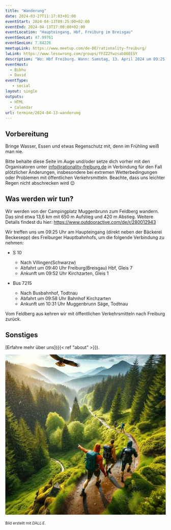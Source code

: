 ```yaml
---
title: "Wanderung"
date: 2024-03-27T11:17:03+01:00
eventStart: 2024-04-13T09:25:00+02:00
eventEnd: 2024-04-13T17:00:00+02:00
eventLocation: "Haupteingang, Hbf, Freiburg im Breisgau"
eventGeoLat: 47.99761
eventGeoLon: 7.84226
meetupLink: https://www.meetup.com/de-DE/rationality-freiburg/
lwLink: https://www.lesswrong.com/groups/fFZZ2Ywzsab86EESY
description: "Wo: Hbf Freiburg. Wann: Samstag, 13. April 2024 um 09:25 Uhr MESZ."
eventHost:
  - Bibhu
  - David
eventType:
   - social
layout: single
outputs:
  - HTML
  - Calendar
url: termine/2024-04-13-wanderung
---
```


## Vorbereitung

Bringe Wasser, Essen und etwas Regenschutz mit, denn im Frühling weiß man nie.

Bitte behalte diese Seite im Auge und/oder setze dich vorher mit den
Organisatoren unter info@rationality-freiburg.de in Verbindung für den Fall
plötzlicher Änderungen, insbesondere bei extremen Wetterbedingungen oder
Problemen mit öffentlichen Verkehrsmitteln. Beachte, dass uns leichter Regen
nicht abschrecken wird 😉

## Was werden wir tun?

Wir werden von der Campingplatz Muggenbrunn zum Feldberg wandern. Das sind etwa
13,6 km mit 650 m Aufstieg und 420 m Abstieg. Weitere Details findest du hier:
https://www.outdooractive.com/de/r/280012943

Wir treffen uns um 09:25 Uhr am Haupteingang (direkt neben der Bäckerei
Beckesepp) des Freiburger Hauptbahnhofs, um die folgende Verbindung zu nehmen:

* S 10
  * Nach Villingen(Schwarzw)
  * Abfahrt um 09:40 Uhr Freiburg(Breisgau) Hbf, Gleis 7
  * Ankunft um 09:52 Uhr Kirchzarten, Gleis 1

* Bus 7215
  * Nach Busbahnhof, Todtnau
  * Abfahrt um 09:58 Uhr Bahnhof Kirchzarten
  * Ankunft um 10:31 Uhr Muggenbrunn Säge, Todtnau

Vom Feldberg aus kehren wir mit öffentlichen Verkehrsmitteln nach Freiburg
zurück.

## Sonstiges

[Erfahre mehr über uns]({{< ref "about" >}}).

![Menschen wandern im Schwarzwald](cover.webp "Menschen wandern im Schwarzwald")

<small>Bild erstellt mit _DALL·E_.</small>
